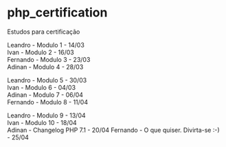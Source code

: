 # php_certification  
Estudos para certificação  

Leandro   - Modulo 1 - 14/03  
Ivan      - Modulo 2 - 16/03  
Fernando  - Modulo 3 - 23/03  
Adinan    - Modulo 4 - 28/03  

Leandro   - Modulo 5 - 30/03  
Ivan      - Modulo 6 - 04/03  
Adinan    - Modulo 7 - 06/04  
Fernando  - Modulo 8 - 11/04  

Leandro   - Modulo 9 - 13/04  
Ivan      - Modulo 10 - 18/04  
Adinan    - Changelog PHP 7.1 - 20/04
Fernando  - O que quiser. Divirta-se :-) - 25/04
